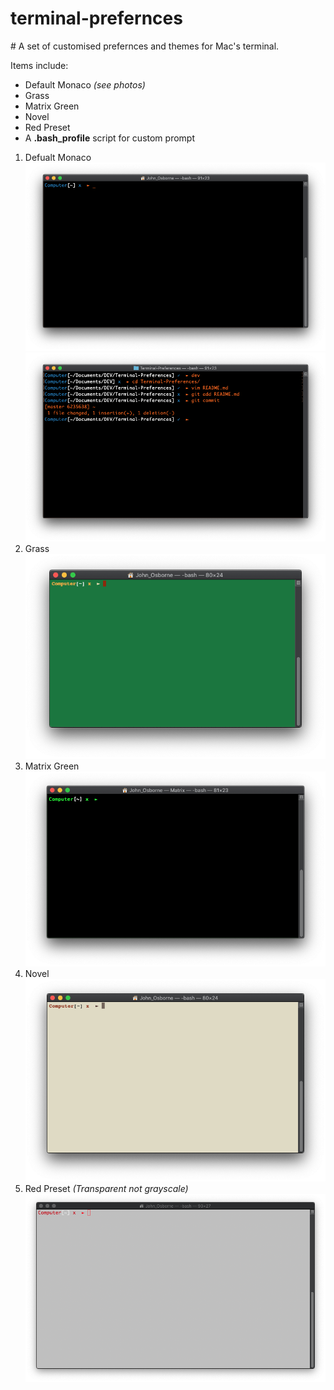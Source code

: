 # terminal-prefernces

# A set of customised prefernces and themes for Mac's terminal.

Items include:
 - Default Monaco *(see photos)*
 - Grass
 - Matrix Green
 - Novel
 - Red Preset
 - A **.bash_profile** script for custom prompt

1. Defualt Monaco
![A single prompt showing custom command prompt...](screen-shots/Monaco0.png)
![Multiple lines, can see the git indicator...](screen-shots/Monaco1.png)
2. Grass
![A single prompt showing custom Grass](screen-shots/Grass.png)
3. Matrix Green
![A single prompt showing custom command prompt...](screen-shots/Matrix-Green.png)
4. Novel
![A single prompt showing custom command prompt...](screen-shots/Novel.png)
5. Red Preset *(Transparent not grayscale)*
![A single prompt showing custom command prompt...](screen-shots/Red-Preset.png)
